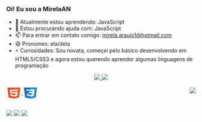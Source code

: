 ### Oi! Eu sou a MirelaAN

- 🌱 Atualmente estou aprendendo: JavaScript
- 🤔 Estou procurando ajuda com: JavaScript
- 📫 Para entrar em contato comigo: mirela.araujo1@hotmail.com
- 😄 Pronomes: ela/dela
- ⚡ Curiosidades: Sou novata, começei pelo básico desenvolvendo em HTML5/CSS3 e agora estou querendo aprender algumas linguagens de programação

<div align="center">
  <a href="https://github.com/MirelaAN">
  <img height="180em" src="https://github-readme-stats.vercel.app/api?username=MirelaAN&show_icons=true&theme=dracula&include_all_commits=true&count_private=true"/>
  <img height="180em" src="https://github-readme-stats.vercel.app/api/top-langs/?username=MirelaAN&layout=compact&langs_count=7&theme=dracula"/>
</div>
  
<div style="display: inline_block"><br>
<img align="center" alt="Mirela-HTML" height="30" width="40" src="https://raw.githubusercontent.com/devicons/devicon/master/icons/html5/html5-original.svg">
<img align="center" alt="Mirela-CSS" height="30" width="40" src="https://raw.githubusercontent.com/devicons/devicon/master/icons/css3/css3-original.svg">
<img align="right" src="https://www.criarbanner.com.br/criargifs/a/d79486ac561811056df780290cd2994a.gif" height="150" border="0" /></a><br /><a href="https://www.criarbanner.com.br/logotipo/" title="GifMirela" target="_blank"></a>
</div>
  
  ##

<div>
  <a href="https://discord.com/channels/@me" target="_blank"><img src="https://img.shields.io/badge/Discord-7289DA?style=for-the-badge&logo=discord&logoColor=white" target="_blank"></a> 
  <a href = "mihh.gja@gmail.com"><img src="https://img.shields.io/badge/-Gmail-%23333?style=for-the-badge&logo=gmail&logoColor=white" target="_blank"></a>
  <a href="https://www.linkedin.com/in/mirela-ara%C3%BAjo-02039621b/" target="_blank"><img src="https://img.shields.io/badge/-LinkedIn-%230077B5?style=for-the-badge&logo=linkedin&logoColor=white" target="_blank"></a> 
</div>
